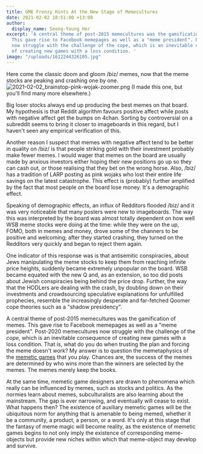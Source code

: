 ```yaml
---
title: GME Frenzy Hints At the New Stage of Memecultures
date: 2021-02-02 18:51:00 +13:00
author:
  display_name: Seong-Young Her
excerpt: 'A central theme of post-2015 memecultures was the gamification of memes.
  This gave rise to Facebook memepages as well as a "meme president". Post-2020 memecultures
  now struggle with the challenge of the cope, which is an inevitable consequence
  of creating new games with a loss condition. '
image: "/uploads/1612244326105.jpg"
---
```


Here come the classic doom and gloom /biz/ memes, now that the meme stocks are peaking and crashing one by one. 
![2021-02-02_brainstop-pink-wojak-zoomer.png](/uploads/2021-02-02_brainstop-pink-wojak-zoomer.png)
(I made this one, but you'll find many more elsewhere.)

Big loser stocks always end up producing the best memes on that board. My hypothesis is that Reddit algorithm favours positive affect while posts with negative affect get the bumps on 4chan. Sorting by controversial on a subreddit seems to bring it closer to imageboards in this regard, but I haven't seen any empirical verification of this.

Another reason I suspect that memes with negative affect tend to be better in quality on /biz/ is that people striking gold with their investment probably make fewer memes. I would wager that memes on the board are usually made by anxious investors either hoping their new positions go up so they can cash out, or those realising that they bet on the wrong horse. Also, /biz/ has a tradition of LARP posting as pink wojaks who lost their entire life savings on the latest catastrophe. This effect is (probably) further amplified by the fact that most people on the board lose money. It's a demographic effect.

Speaking of demographic effects, an influx of Redditors flooded /biz/ and it was very noticeable that many posters were new to imageboards. The way this was interpreted by the board was almost totally dependent on how well WSB meme stocks were doing at the time: while they were on the up, FOMO, both in memes and money, drove some of the channers to be positive and welcoming; after they started crashing, they turned on the Redditors very quickly and began to reject them again.

One indicator of this response was is that antisemitic conspiracies, about Jews manipulating the meme stocks to keep them from reaching infinite price heights, suddenly became extremely unpopular on the board. WSB became equated with the new Q and, as an extension, so too did posts about Jewish conspiracies being behind the price drop. Further, the way that the HODLers are dealing with the crash, by doubling down on their investments and crowdsourcing speculative explanations for unfulfilled prophecies, resemble the increasingly desperate and far-fetched Qoomer cope theories such as a "shadow presidency".

A central theme of post-2015 memecultures was the gamification of memes. This gave rise to Facebook memepages as well as a "meme president". Post-2020 memecultures now struggle with the challenge of the *cope*, which is an inevitable consequence of creating new games with a loss condition. That is, what do you do when trusting the plan and forcing the meme doesn't work? My answer is to question the memetaphysics of the [memetic games](thephilosophersmeme.com/2017/09/10/memes-are-not-jokes-they-are-diagram-games/) that you play. Chances are, the success of the memes are determined by who wins more than the winners are selected by the memes. The memes merely keep the books.

At the same time, memetic game designers are drawn to phenomena which really can be influenced by memes, such as stocks and politics. As the normies learn about memes, subculturalists are also learning about the mainstream. The gap is ever narrowing, and eventually will cease to exist. 
What happens then? The existence of auxiliary memetic games will be the ubiquitous norm for anything that is amenable to being memed, whether it be a community, a product, a person, or a word. It's only at this stage that the fantasy of meme magic will become reality, as the existence of memetic games begins to not only imply the existence of corresponding meme-objects but provide new niches within which that meme-object may develop and survive. 